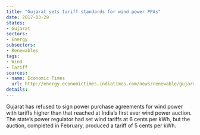 ```yaml
---
title: "Gujarat sets tariff standards for wind power PPAs"
date: 2017-03-29
states:
- Gujarat
sectors:
- Energy
subsectors:
- Renewables
tags:
- Wind
- Tariff
sources:
- name: Economic Times
  url: http://energy.economictimes.indiatimes.com/news/renewable/gujarat-andhra-pradesh-refuse-to-pay-higher-tariff-for-wind-power/57771642
details:
---
```


Gujarat has refused to sign power purchase agreements for wind power with tariffs higher than that reached at India’s first ever wind power auction. The state’s power regulator had set wind tariffs at 6 cents per kWh, but the auction, completed in February, produced a tariff of 5 cents per kWh.
